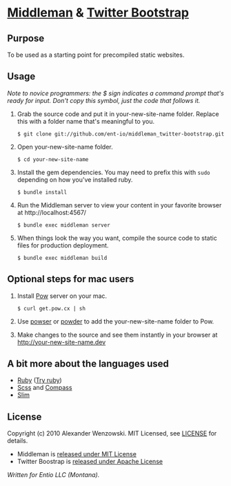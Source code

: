 # [Middleman][3] & [Twitter Bootstrap][4]

## Purpose

To be used as a starting point for precompiled static websites.

## Usage

*Note to novice programmers: the $ sign indicates a command prompt that's
ready for input. Don't copy this symbol, just the code that follows it.*

1.  Grab the source code and put it in your-new-site-name folder. Replace this
    with a folder name that's meaningful to you.

        $ git clone git://github.com/ent-io/middleman_twitter-bootstrap.git

2.  Open your-new-site-name folder.

        $ cd your-new-site-name

3.  Install the gem dependencies. You may need to prefix this with `sudo`
    depending on how you've installed ruby.

        $ bundle install

4.  Run the Middleman server to view your content in your favorite browser at
    http://localhost:4567/

        $ bundle exec middleman server

5.  When things look the way you want, compile the source code to static files
    for production deployment.

        $ bundle exec middleman build


## Optional steps for mac users

1.  Install [Pow][0] server on your mac.

        $ curl get.pow.cx | sh

2.  Use [powser][2] or [powder][1] to add the your-new-site-name folder to Pow.

3.  Make changes to the source and see them instantly in your browser at
    http://your-new-site-name.dev

## A bit more about the languages used

* [Ruby](http://www.ruby-lang.org/en/) ([Try ruby](http://tryruby.org/))
* [Scss](http://sass-lang.com/) and [Compass](http://compass-style.org/)
* [Slim](http://slim-lang.com/)

## License

Copyright (c) 2010 Alexander Wenzowski. MIT Licensed, see [LICENSE][7] for details.

* Middleman is [released under MIT License][5]
* Twitter Boostrap is [released under Apache License][6]

*Written for Entio LLC (Montana).*

[0]: http://pow.cx/
[1]: https://github.com/rodreegez/powder
[2]: https://github.com/phil-monroe/powser
[3]: http://middlemanapp.com/
[4]: http://twitter.github.com/bootstrap/
[5]: https://github.com/middleman/middleman/blob/master/LICENSE
[6]: https://github.com/twitter/bootstrap/blob/master/LICENSE
[7]: https://github.com/ent-io/middleman_twitter-bootstrap/blob/master/LICENSE
